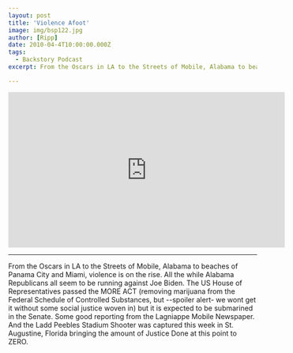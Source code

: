 ```yaml
---
layout: post
title: 'Violence Afoot'
image: img/bsp122.jpg
author: [Ripp]
date: 2010-04-4T10:00:00.000Z
tags:
  - Backstory Podcast
excerpt: From the Oscars in LA to the Streets of Mobile, Alabama to beaches of Panama City and Miami, violence is on the rise.  All the while Alabama Republicans all seem to be running against Joe Biden. 

---
```


<iframe width="560" height="315" src="https://www.youtube.com/embed/vLknO7zKjxk" title="YouTube video player" frameborder="0" allow="accelerometer; autoplay; clipboard-write; encrypted-media; gyroscope; picture-in-picture" allowfullscreen></iframe>

--------
From the Oscars in LA to the Streets of Mobile, Alabama to beaches of Panama City and Miami, violence is on the rise.  All the while Alabama Republicans all seem to be running against Joe Biden.  The US House of Representatives passed the MORE ACT (removing marijuana from the Federal Schedule of Controlled Substances, but --spoiler alert- we wont get it without some social justice woven in) but it is expected to be submarined in the Senate.  Some good reporting from the Lagniappe Mobile Newspaper.  And the Ladd Peebles Stadium Shooter was captured this week in St. Augustine, Florida bringing the amount of Justice Done at this point to ZERO.